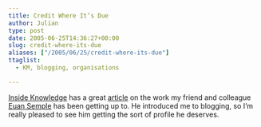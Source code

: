 ```yaml
---
title: Credit Where It’s Due
author: Julian
type: post
date: 2005-06-25T14:36:27+00:00
slug: credit-where-its-due 
aliases: ["/2005/06/25/credit-where-its-due"]
ttaglist:
  - KM, blogging, organisations

---
```

[Inside Knowledge][1] has a great [article][2] on the work my friend and colleague [Euan Semple][3] has been getting up to. He introduced me to blogging, so I&#8217;m really pleased to see him getting the sort of profile he deserves.

 [1]: https://www.ikmagazine.com/
 [2]: https://www.ikmagazine.com/xq/asp/sid.8958E0B9-338C-457E-93BC-E245E4E779E9/articleid.1A6CE759-39C4-45CA-8C44-389FC031C967/qx/display.htm
 [3]: https://theobvious.typepad.com/blog/